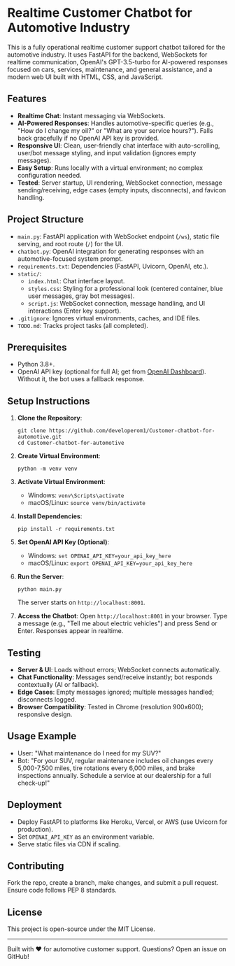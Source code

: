 # Realtime Customer Chatbot for Automotive Industry

This is a fully operational realtime customer support chatbot tailored for the automotive industry. It uses FastAPI for the backend, WebSockets for realtime communication, OpenAI's GPT-3.5-turbo for AI-powered responses focused on cars, services, maintenance, and general assistance, and a modern web UI built with HTML, CSS, and JavaScript.

## Features
- **Realtime Chat**: Instant messaging via WebSockets.
- **AI-Powered Responses**: Handles automotive-specific queries (e.g., "How do I change my oil?" or "What are your service hours?"). Falls back gracefully if no OpenAI API key is provided.
- **Responsive UI**: Clean, user-friendly chat interface with auto-scrolling, user/bot message styling, and input validation (ignores empty messages).
- **Easy Setup**: Runs locally with a virtual environment; no complex configuration needed.
- **Tested**: Server startup, UI rendering, WebSocket connection, message sending/receiving, edge cases (empty inputs, disconnects), and favicon handling.

## Project Structure
- `main.py`: FastAPI application with WebSocket endpoint (`/ws`), static file serving, and root route (`/`) for the UI.
- `chatbot.py`: OpenAI integration for generating responses with an automotive-focused system prompt.
- `requirements.txt`: Dependencies (FastAPI, Uvicorn, OpenAI, etc.).
- `static/`:
  - `index.html`: Chat interface layout.
  - `styles.css`: Styling for a professional look (centered container, blue user messages, gray bot messages).
  - `script.js`: WebSocket connection, message handling, and UI interactions (Enter key support).
- `.gitignore`: Ignores virtual environments, caches, and IDE files.
- `TODO.md`: Tracks project tasks (all completed).

## Prerequisites
- Python 3.8+.
- OpenAI API key (optional for full AI; get from [OpenAI Dashboard](https://platform.openai.com/api-keys)). Without it, the bot uses a fallback response.

## Setup Instructions
1. **Clone the Repository**:
   ```
   git clone https://github.com/developerom1/Customer-chatbot-for-automotive.git
   cd Customer-chatbot-for-automotive
   ```

2. **Create Virtual Environment**:
   ```
   python -m venv venv
   ```

3. **Activate Virtual Environment**:
   - Windows: `venv\Scripts\activate`
   - macOS/Linux: `source venv/bin/activate`

4. **Install Dependencies**:
   ```
   pip install -r requirements.txt
   ```

5. **Set OpenAI API Key (Optional)**:
   - Windows: `set OPENAI_API_KEY=your_api_key_here`
   - macOS/Linux: `export OPENAI_API_KEY=your_api_key_here`

6. **Run the Server**:
   ```
   python main.py
   ```
   The server starts on `http://localhost:8001`.

7. **Access the Chatbot**:
   Open `http://localhost:8001` in your browser. Type a message (e.g., "Tell me about electric vehicles") and press Send or Enter. Responses appear in realtime.

## Testing
- **Server & UI**: Loads without errors; WebSocket connects automatically.
- **Chat Functionality**: Messages send/receive instantly; bot responds contextually (AI or fallback).
- **Edge Cases**: Empty messages ignored; multiple messages handled; disconnects logged.
- **Browser Compatibility**: Tested in Chrome (resolution 900x600); responsive design.

## Usage Example
- User: "What maintenance do I need for my SUV?"
- Bot: "For your SUV, regular maintenance includes oil changes every 5,000-7,500 miles, tire rotations every 6,000 miles, and brake inspections annually. Schedule a service at our dealership for a full check-up!"

## Deployment
- Deploy FastAPI to platforms like Heroku, Vercel, or AWS (use Uvicorn for production).
- Set `OPENAI_API_KEY` as an environment variable.
- Serve static files via CDN if scaling.

## Contributing
Fork the repo, create a branch, make changes, and submit a pull request. Ensure code follows PEP 8 standards.

## License
This project is open-source under the MIT License.

---

Built with ❤️ for automotive customer support. Questions? Open an issue on GitHub!

